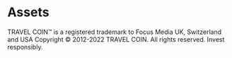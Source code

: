 # Assets

TRAVEL COIN™ ​is a registered trademark to Focus Media UK, Switzerland and USA
Copyright © 2012-2022 TRAVEL COIN. All rights reserved. Invest responsibly.
